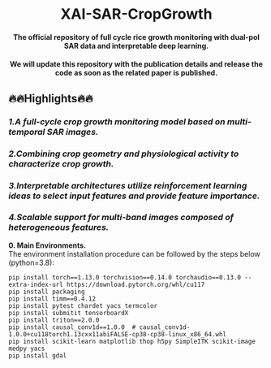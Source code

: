 <div align="center">
<h1>XAI-SAR-CropGrowth</h1>
<h4>The official repository of full cycle rice growth monitoring with dual-pol SAR data and interpretable deep learning. </h4>
<h4>We will update this repository with the publication details and release the code as soon as the related paper is published.</h4>

</div>

## 🔥🔥Highlights🔥🔥
### *1.A full-cycle crop growth monitoring model based on multi-temporal SAR images.*</br>
### *2.Combining crop geometry and physiological activity to characterize crop growth.*</br>
### *3.Interpretable architectures utilize reinforcement learning ideas to select input features and provide feature importance.*</br>
### *4.Scalable support for multi-band images composed of heterogeneous features.*</br>

**0. Main Environments.** </br>
The environment installation procedure can be followed by the steps below (python=3.8):</br>
```
pip install torch==1.13.0 torchvision==0.14.0 torchaudio==0.13.0 --extra-index-url https://download.pytorch.org/whl/cu117
pip install packaging
pip install timm==0.4.12
pip install pytest chardet yacs termcolor
pip install submitit tensorboardX
pip install triton==2.0.0
pip install causal_conv1d==1.0.0  # causal_conv1d-1.0.0+cu118torch1.13cxx11abiFALSE-cp38-cp38-linux_x86_64.whl
pip install scikit-learn matplotlib thop h5py SimpleITK scikit-image medpy yacs
pip install gdal
```
